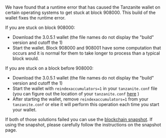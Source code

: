 We have found that a runtime error that has caused the Tanzanite wallet on certain operating systems to get stuck at block 908000. This build of the wallet fixes the runtime error.

If you are stuck on block 908000:
- Download the 3.0.5.1 wallet (the file names do not display the "build" version and cutoff the 1)
- Start the wallet. Block 908000 and 908001 have some computation that occurs and it is normal for them to take longer to process than a typical block would.

If you are stuck on a block before 908000:
- Download the 3.0.5.1 wallet (the file names do not display the "build" version and cutoff the 1)
- Start the wallet with `reindexaccumulators=1` in your `tanzanite.conf` file (you can figure out the location of your `tanzanite.conf` [here](https://tanzanite.freshdesk.com/support/solutions/articles/30000004664-where-are-my-wallet-dat-blockchain-and-configuration-conf-files-located-) )
- After starting the wallet, remove `reindexaccumulators=1` from your `tanzanite.conf` or else it will perform this operation each time you start your wallet.

If both of those solutions failed you can use the [blockchain snapshot](http://178.254.23.111/~pub/Tanzanite/Daily-Snapshots-Html/Tanzanite-Daily-Snapshots.html). If using the snapshot, please carefully follow the instructions on the snapshot page.